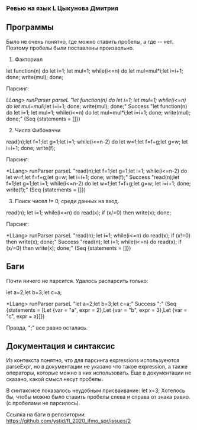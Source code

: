 ### Ревью на язык L Цыкунова Дмитрия

## Программы
Было не очень понятно, где можно ставить пробелы, а где -- нет. Поэтому пробелы были поставлены произвольно.

1) Факториал

let function(n) do let i=1; let mul=1; while(i<=n) do let mul=mul*i;let i=i+1; done; write(mul); done;

Парсинг:

*LLang> runParser parseL "let function(n) do let i=1; let mul=1; while(i<=n) do let mul=mul*i;let i=i+1; done; write(mul); done;"
Success "let function(n) do let i=1; let mul=1; while(i<=n) do let mul=mul*i;let i=i+1; done; write(mul); done;" (Seq {statements = []})

2) Числа Фибоначчи

read(n);let f=1;let g=1;let i=1; while(i<=n-2) do let w=f;let f=f+g;let g=w; let i=i+1; done; write(f);

Парсинг:

*LLang> runParser parseL "read(n);let f=1;let g=1;let i=1; while(i<=n-2) do let w=f;let f=f+g;let g=w; let i=i+1; done; write(f);"
Success "read(n);let f=1;let g=1;let i=1; while(i<=n-2) do let w=f;let f=f+g;let g=w; let i=i+1; done; write(f);" (Seq {statements = []})

3) Поиск чисел != 0, среди данных на вход.

read(n); let i=1; while(i<=n) do read(x); if (x/=0) then write(x); done;

Парсинг:

*LLang> runParser parseL "read(n); let i=1; while(i<=n) do read(x); if (x!=0) then write(x); done;"
Success "read(n); let i=1; while(i<=n) do read(x); if (x/=0) then write(x); done;" (Seq {statements = []})


## Баги

Почти ничего не парсится.
Удалось распарсить только:

let a=2;let b=3;let c=a;

*LLang> runParser parseL "let a=2;let b=3;let c=a;"
Success ";" (Seq {statements = [Let {var = "a", expr = 
2},Let {var = "b", expr = 3},Let {var = "c", expr = a}]})

Правда, ";" все равно осталась.


## Документация и синтаксис

Из контекста понятно, что для парсинга expressions используеются parseExpr,
но в документации не указано что такое expression, а также операторы, которые можно в них использовать.
Еще в документации не сказано, какой смысл несут пробелы.

В синтаксисе показалось неудобным присваивание: let x=3; Хотелось бы, чтобы можно было ставить пробелы
слева и справа от знака равно. (с пробелами не парсилось).


Ссылка на баги в репозитории: https://github.com/ystid/fl_2020_ifmo_spr/issues/2


